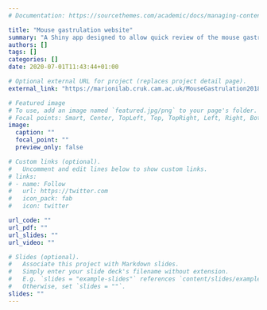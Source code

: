 ```yaml
---
# Documentation: https://sourcethemes.com/academic/docs/managing-content/

title: "Mouse gastrulation website"
summary: "A Shiny app designed to allow quick review of the mouse gastrulation atlas dataset without bioinformatic expertise."
authors: []
tags: []
categories: []
date: 2020-07-01T11:43:44+01:00

# Optional external URL for project (replaces project detail page).
external_link: "https://marionilab.cruk.cam.ac.uk/MouseGastrulation2018/"

# Featured image
# To use, add an image named `featured.jpg/png` to your page's folder.
# Focal points: Smart, Center, TopLeft, Top, TopRight, Left, Right, BottomLeft, Bottom, BottomRight.
image:
  caption: ""
  focal_point: ""
  preview_only: false

# Custom links (optional).
#   Uncomment and edit lines below to show custom links.
# links:
# - name: Follow
#   url: https://twitter.com
#   icon_pack: fab
#   icon: twitter

url_code: ""
url_pdf: ""
url_slides: ""
url_video: ""

# Slides (optional).
#   Associate this project with Markdown slides.
#   Simply enter your slide deck's filename without extension.
#   E.g. `slides = "example-slides"` references `content/slides/example-slides.md`.
#   Otherwise, set `slides = ""`.
slides: ""
---
```


